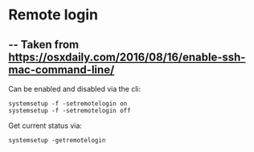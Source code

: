 # Remote login

--
Taken from https://osxdaily.com/2016/08/16/enable-ssh-mac-command-line/
--

Can be enabled and disabled via the cli:

```
systemsetup -f -setremotelogin on
systemsetup -f -setremotelogin off
```

Get current status via:

```
systemsetup -getremotelogin
```

